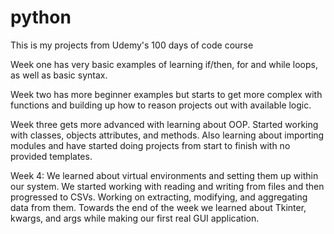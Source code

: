 # python

This is my projects from Udemy's 100 days of code course

Week one has very basic examples of learning if/then, for and while loops, as well as basic syntax.

Week two has more beginner examples but starts to get more complex with functions and building up how to reason projects out with available logic.

Week three gets more advanced with learning about OOP. Started working with classes, objects attributes, and methods. Also learning about importing modules and have started doing projects from start to finish with no provided templates.

Week 4: We learned about virtual environments and setting them up within our system. We started working with reading and writing from files and then progressed to CSVs. Working on extracting, modifying, and aggregating data from them. Towards the end of the week we learned about Tkinter, kwargs, and args while making our first real GUI application.
